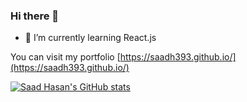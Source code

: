 ### Hi there 👋
- 🌱 I’m currently learning React.js

You can visit my portfolio [https://saadh393.github.io/](https://saadh393.github.io/)

[![Saad Hasan's GitHub stats](https://github-readme-stats.vercel.app/api?username=saadh393)](https://github.com/saadh393/github-readme-stats)
<!--
**saadh393/saadh393** is a ✨ _special_ ✨ repository because its `README.md` (this file) appears on your GitHub profile.

Here are some ideas to get you started:

- 🔭 I’m currently working on ...
- 🌱 I’m currently learning ...
- 👯 I’m looking to collaborate on ...
- 🤔 I’m looking for help with ...
- 💬 Ask me about ...
- 📫 How to reach me: ...
- 😄 Pronouns: ...
- ⚡ Fun fact: ...
-->
